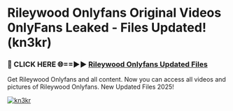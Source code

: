 # Rileywood Onlyfans Original Videos 0nlyFans Leaked - Files Updated! (kn3kr)

<h3>🔴 CLICK HERE 🌐==►► <a href="https://tinyurl.com/2m67pmp6" rel="nofollow">Rileywood Onlyfans Updated Files</a></h3>

Get Rileywood Onlyfans and all content. Now you can access all videos and pictures of Rileywood Onlyfans. New Updated Files 2025!

[![kn3kr](https://i.imgur.com/H4QAA4z.gif)](https://tinyurl.com/2m67pmp6)